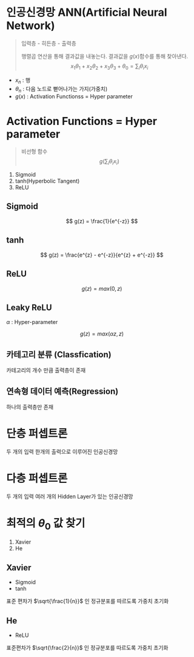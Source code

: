 # 인공신경망 ANN(Artificial Neural Network)
> 입력층 - 히든층 - 출력층
>
> 행렬곱 연산을 통해 결과값을 내놓는다. 결과값을 $g(x)$함수를 통해 찾아낸다.
$$ x_1 \theta_1 + x_2\theta_2 + x_3\theta_3 + \theta_0 = \sum_{i}\theta_ix_i $$
- $x_n$ : 행
- $\theta_n$ : 다음 노드로 뻗어나가는 가지(가중치)
- $g(x)$ : Activation Functionss = Hyper parameter

# Activation Functions = Hyper parameter
> 비선형 함수
$$ g(\sum_{i}\theta_ix_i) $$
1. Sigmoid
2. tanh(Hyperbolic Tangent)
3. ReLU

## Sigmoid
$$ g(z) = \frac{1}{e^{-z}} $$

## tanh
$$ g(z) = \frac{e^{z} - e^{-z}}{e^{z} + e^{-z}} $$
## ReLU
$$ g(z) = max(0, z) $$

## Leaky ReLU
$\alpha$ : Hyper-parameter

$$g(z) = max(\alpha z, z)$$


## 카테고리 분류 (Classfication)
카테고리의 개수 만큼 출력층이 존재

## 연속형 데이터 예측(Regression)
하나의 출력층만 존재


# 단층 퍼셉트론
두 개의 입력 한개의 출력으로 이루어진 인공신경망

# 다층 퍼셉트론
두 개의 입력 여러 개의 Hidden Layer가 있는 인공신경망


# 최적의 $\theta_0$ 값 찾기
1. Xavier
2. He

## Xavier
- Sigmoid
- tanh

표준 편차가 $\sqrt{\frac{1}{n}}$ 인 정규분포를 따르도록 가중치 초기화

## He
- ReLU

표준편차가 $\sqrt{\frac{2}{n}}$ 인 정규분포를 따르도록 가중치 초기화











